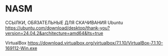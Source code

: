 # NASM
ССЫЛКИ, ОБЯЗАТЕЛЬНЫЕ ДЛЯ СКАЧИВАНИЯ
Ubuntu
https://ubuntu.com/download/desktop/thank-you?version=24.04.2&architecture=amd64&lts=true

VirtualBox
https://download.virtualbox.org/virtualbox/7.1.10/VirtualBox-7.1.10-169112-Win.exe
